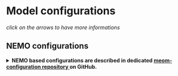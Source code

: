 # Model configurations


*click on the arrows to have more informations*

## NEMO configurations

<details>
  <summary> <strong>NEMO based configurations are described in dedicated <a href="https://github.com/meom-configurations"> meom-configuration repository </a> on GitHub.  </strong></summary>
  

<hr style="border:1px solid blue">  
  
Using the information found there, one should be able to reconstruct a particular configuration. However, as far as fortran compilers may evolve 
in time, the exact reproducibility is not granted.   
In the meom-configuration repository, the following information can be found for each configuration:
  * reference for building source code
  * relevant namelist files for running experiments
  * relevant xml files for XIOS model output
  * relevant information on the required input data files.

  
In MEOM, [Drakkar Configurations Manager (DCM)](https://github.com/meom-group/DCM) has been developped in order to ease the deployment of NEMO based configurations. DCM provides both an environment for code developpement and setup (DCMTOOLS) and an environment for production at runtime (RUNTOOLS). In addition, a series of bash scripts (dcm_toolkit) were developped for helping the managment of simulations.

  
DCM is supporting historical NEMO versions (since NEMO 1.12). The actual version corresponds to NEMO 4.0.6 but branches for 4.0.7 and 4.2.0 are also operational.

  
<hr style="border:1px solid blue">  
  
 </details>
